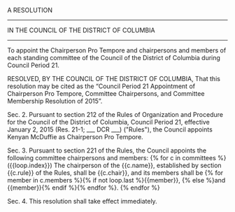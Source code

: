 A RESOLUTION

____

IN THE COUNCIL OF THE DISTRICT OF COLUMBIA

____

To appoint the Chairperson Pro Tempore and chairpersons and members of each standing committee of the Council of the District of Columbia during Council Period 21. 

RESOLVED, BY THE COUNCIL OF THE DISTRICT OF COLUMBIA, That this resolution may be cited as the “Council Period 21 Appointment of Chairperson Pro Tempore, Committee Chairpersons, and Committee Membership Resolution of 2015”.

Sec. 2. Pursuant to section 212 of the Rules of Organization and Procedure for the Council of the District of Columbia, Council Period 21, effective January 2, 2015 (Res. 21-1; ___ DCR ___) ("Rules"), the Council appoints Kenyan McDuffie as Chairperson Pro Tempore.

Sec. 3. Pursuant to section 221 of the Rules, the Council appoints the following committee chairpersons and members:
{% for c in committees %}({{loop.index}}) The chairperson of the {{c.name}}, established by section {{c.rule}} of the Rules, shall be {{c.chair}}, and its members shall be {% for member in c.members %}{% if not loop.last %}{{member}}, {% else %}and {{member}}{% endif %}{% endfor %}.
{% endfor %}

Sec. 4. This resolution shall take effect immediately.